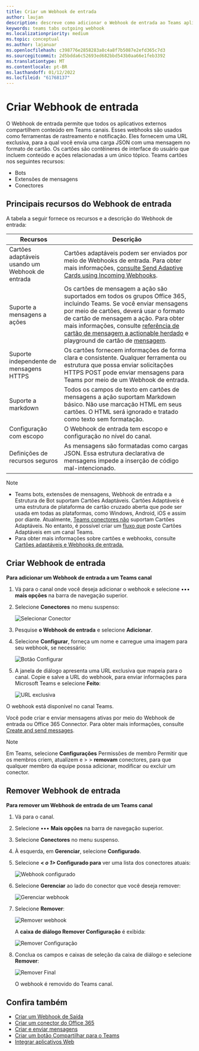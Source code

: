 ```yaml
---
title: Criar um Webhook de entrada
author: laujan
description: descreve como adicionar o Webhook de entrada ao Teams aplicativo e postar solicitações externas para Teams com webhooks de entrada
keywords: teams tabs outgoing webhook
ms.localizationpriority: medium
ms.topic: conceptual
ms.author: lajanuar
ms.openlocfilehash: c398776e2858283a8c4a8f7b5087e2efd365c7d3
ms.sourcegitcommit: 2d5bdda6c52693ed682bbd543b0aa66e1feb3392
ms.translationtype: MT
ms.contentlocale: pt-BR
ms.lasthandoff: 01/12/2022
ms.locfileid: "61768137"
---
```

# <a name="create-incoming-webhook"></a>Criar Webhook de entrada

O Webhook de entrada permite que todos os aplicativos externos compartilhem conteúdo em Teams canais. Esses webhooks são usados como ferramentas de rastreamento e notificação. Eles fornecem uma URL exclusiva, para a qual você envia uma carga JSON com uma mensagem no formato de cartão. Os cartões são contêineres de interface do usuário que incluem conteúdo e ações relacionadas a um único tópico. Teams cartões nos seguintes recursos:

* Bots
* Extensões de mensagens
* Conectores

## <a name="key-features-of-incoming-webhook"></a>Principais recursos do Webhook de entrada

A tabela a seguir fornece os recursos e a descrição do Webhook de entrada:

| Recursos | Descrição |
| ------- | ----------- |
|Cartões adaptáveis usando um Webhook de entrada|Cartões adaptáveis podem ser enviados por meio de Webhooks de entrada. Para obter mais informações, [consulte Send Adaptive Cards using Incoming Webhooks](../../webhooks-and-connectors/how-to/connectors-using.md#send-adaptive-cards-using-an-incoming-webhook).|
|Suporte a mensagens a ações|Os cartões de mensagem a ação são suportados em todos os grupos Office 365, incluindo Teams. Se você enviar mensagens por meio de cartões, deverá usar o formato de cartão de mensagem a ação. Para obter mais informações, consulte [referência de cartão de mensagem a actionable herdado](/outlook/actionable-messages/message-card-reference) e playground de cartão de [mensagem](https://messagecardplayground.azurewebsites.net).|
|Suporte independente de mensagens HTTPS|Os cartões fornecem informações de forma clara e consistente. Qualquer ferramenta ou estrutura que possa enviar solicitações HTTPS POST pode enviar mensagens para Teams por meio de um Webhook de entrada.|
|Suporte a markdown|Todos os campos de texto em cartões de mensagens a ação suportam Markdown básico. Não use marcação HTML em seus cartões. O HTML será ignorado e tratado como texto sem formatação.|
|Configuração com escopo|O Webhook de entrada tem escopo e configuração no nível do canal.|
|Definições de recursos seguros|As mensagens são formatadas como cargas JSON. Essa estrutura declarativa de mensagens impede a inserção de código mal-intencionado.|

> [!NOTE]
> * Teams bots, extensões de mensagens, Webhook de entrada e a Estrutura de Bot suportam Cartões Adaptáveis. Cartões Adaptáveis é uma estrutura de plataforma de cartão cruzado aberta que pode ser usada em todas as plataformas, como Windows, Android, iOS e assim por diante. Atualmente, [Teams conectores não](../../webhooks-and-connectors/how-to/connectors-creating.md) suportam Cartões Adaptáveis. No entanto, é possível criar um [fluxo que](https://flow.microsoft.com/blog/microsoft-flow-in-microsoft-teams/) poste Cartões Adaptáveis em um canal Teams.
> * Para obter mais informações sobre cartões e webhooks, consulte [Cartões adaptáveis e Webhooks de entrada.](~/task-modules-and-cards/what-are-cards.md#adaptive-cards-and-incoming-webhooks)

## <a name="create-incoming-webhook"></a>Criar Webhook de entrada

**Para adicionar um Webhook de entrada a um Teams canal**

1. Vá para o canal onde você deseja adicionar o webhook e selecione &#8226;&#8226;&#8226; **mais opções** na barra de navegação superior.
1. Selecione **Conectores** no menu suspenso:

    ![Selecionar Conector](~/assets/images/connectors.png)

1. Pesquise **o Webhook de entrada** e selecione **Adicionar**.
1. Selecione **Configurar**, forneça um nome e carregue uma imagem para seu webhook, se necessário:

    ![Botão Configurar](~/assets/images/configure.png)

1. A janela de diálogo apresenta uma URL exclusiva que mapeia para o canal. Copie e salve a URL do webhook, para enviar informações para Microsoft Teams e selecione **Feito**:

    ![URL exclusiva](~/assets/images/url.png)

O webhook está disponível no canal Teams.

Você pode criar e enviar mensagens ativas por meio do Webhook de entrada ou Office 365 Connector. Para obter mais informações, consulte [Create and send messages](~/webhooks-and-connectors/how-to/connectors-using.md).

> [!NOTE]
> Em Teams, selecione **Configurações** Permissões de membro Permitir que os membros criem, atualizem e  >    >  **removam** conectores, para que qualquer membro da equipe possa adicionar, modificar ou excluir um conector.

## <a name="remove-incoming-webhook"></a>Remover Webhook de entrada

**Para remover um Webhook de entrada de um Teams canal**

1. Vá para o canal.
1. Selecione &#8226;&#8226;&#8226; **Mais opções** na barra de navegação superior.
1. Selecione **Conectores** no menu suspenso.
1. À esquerda, em **Gerenciar**, selecione **Configurado**.
1. Selecione **< *o 1>* Configurado para** ver uma lista dos conectores atuais:

    ![Webhook configurado](~/assets/images/configured.png)

1. Selecione **Gerenciar** ao lado do conector que você deseja remover:

    ![Gerenciar webhook](~/assets/images/manage.png)

1. Selecione **Remover**:

    ![Remover webhook](~/assets/images/remove.png)

    A **caixa de diálogo Remover Configuração** é exibida:

    ![Remover Configuração](~/assets/images/removeconfiguration.png)

1. Conclua os campos e caixas de seleção da caixa de diálogo e selecione **Remover**:

    ![Remover Final](~/assets/images/finalremove.png)

    O webhook é removido do Teams canal.

## <a name="see-also"></a>Confira também

* [Criar um Webhook de Saída](~/webhooks-and-connectors/how-to/add-outgoing-webhook.md)
* [Criar um conector do Office 365](~/webhooks-and-connectors/how-to/connectors-creating.md)
* [Criar e enviar mensagens](~/webhooks-and-connectors/how-to/connectors-using.md)
* [Criar um botão Compartilhar para o Teams](../../concepts/build-and-test/share-to-teams.md#create-share-to-teams-button)
* [Integrar aplicativos Web](~/samples/integrate-web-apps-overview.md)
